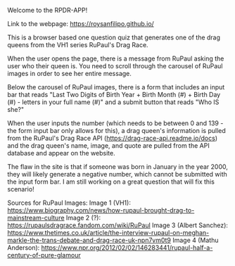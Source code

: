 Welcome to the RPDR-APP!

Link to the webpage: https://roysanfilipo.github.io/

This is a browser based one question quiz that generates one of the drag queens from the VH1 series RuPaul's Drag Race.  

When the user opens the page, there is a message from RuPaul asking the user who their queen is. You need to scroll through the carousel of RuPaul images in order to see her entire message.

Below the carousel of RuPaul images, there is a form that includes an input bar  that reads "Last Two Digits of Birth Year + Birth Month (#) + Birth Day (#) - letters in your full name (#)" and a submit button that reads "Who IS she?"

When the user inputs the number (which needs to be between 0 and 139 - the form input bar only allows for this), a drag queen's information is pulled from the RuPaul's Drag Race API (https://drag-race-api.readme.io/docs) and the drag queen's name, image, and quote are pulled from the API database and appear on the website.

The flaw in the site is that if someone was born in January in the year 2000, they will likely generate a negative number, which cannot be submitted with the input form bar. I am still working on a great question that will fix this scenario!

Sources for RuPaul Images:
Image 1 (VH1): https://www.biography.com/news/how-rupaul-brought-drag-to-mainstream-culture
Image 2 (?): https://rupaulsdragrace.fandom.com/wiki/RuPaul
Image 3 (Albert Sanchez): https://www.thetimes.co.uk/article/the-interview-rupaul-on-meghan-markle-the-trans-debate-and-drag-race-uk-npn7vm0t9
Image 4 (Mathu Anderson): https://www.npr.org/2012/02/02/146283441/rupaul-half-a-century-of-pure-glamour
